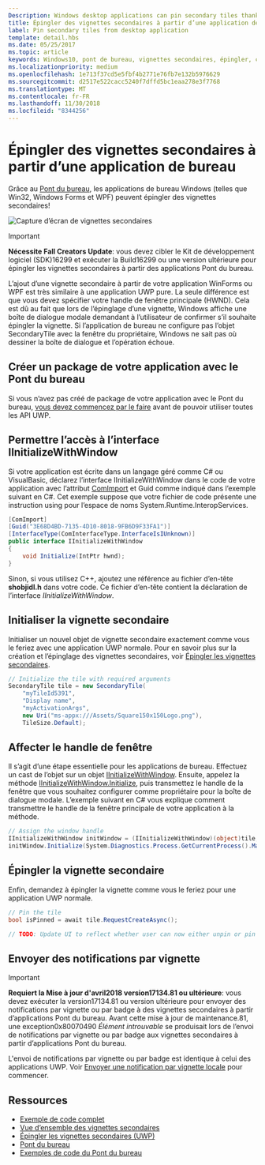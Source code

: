 ```yaml
---
Description: Windows desktop applications can pin secondary tiles thanks to the Desktop Bridge!
title: Épingler des vignettes secondaires à partir d’une application de bureau
label: Pin secondary tiles from desktop application
template: detail.hbs
ms.date: 05/25/2017
ms.topic: article
keywords: Windows10, pont de bureau, vignettes secondaires, épingler, code confidentiel, épinglage, démarrage rapide, exemple de code, exemple, secondarytile, application de bureau, win32, winforms, wpf
ms.localizationpriority: medium
ms.openlocfilehash: 1e713f37cd5e5fbf4b2771e76fb7e132b5976629
ms.sourcegitcommit: d2517e522cacc5240f7dffd5bc1eaa278e3f7768
ms.translationtype: MT
ms.contentlocale: fr-FR
ms.lasthandoff: 11/30/2018
ms.locfileid: "8344256"
---
```

# <a name="pin-secondary-tiles-from-desktop-application"></a>Épingler des vignettes secondaires à partir d’une application de bureau


Grâce au [Pont du bureau](https://developer.microsoft.com/windows/bridges/desktop), les applications de bureau Windows (telles que Win32, Windows Forms et WPF) peuvent épingler des vignettes secondaires!

![Capture d’écran de vignettes secondaires](images/secondarytiles.png)

> [!IMPORTANT]
> **Nécessite Fall Creators Update**: vous devez cibler le Kit de développement logiciel (SDK)16299 et exécuter la Build16299 ou une version ultérieure pour épingler les vignettes secondaires à partir des applications Pont du bureau.

L’ajout d’une vignette secondaire à partir de votre application WinForms ou WPF est très similaire à une application UWP pure. La seule différence est que vous devez spécifier votre handle de fenêtre principale (HWND). Cela est dû au fait que lors de l’épinglage d’une vignette, Windows affiche une boîte de dialogue modale demandant à l’utilisateur de confirmer s’il souhaite épingler la vignette. Si l’application de bureau ne configure pas l’objet SecondaryTile avec la fenêtre du propriétaire, Windows ne sait pas où dessiner la boîte de dialogue et l’opération échoue.


## <a name="package-your-app-with-desktop-bridge"></a>Créer un package de votre application avec le Pont du bureau

Si vous n’avez pas créé de package de votre application avec le Pont du bureau, [vous devez commencez par le faire](https://docs.microsoft.com/windows/uwp/porting/desktop-to-uwp-root) avant de pouvoir utiliser toutes les API UWP.


## <a name="enable-access-to-iinitializewithwindow-interface"></a>Permettre l’accès à l’interface IInitializeWithWindow

Si votre application est écrite dans un langage géré comme C# ou VisualBasic, déclarez l’interface IInitializeWithWindow dans le code de votre application avec l’attribut [ComImport](https://msdn.microsoft.com/library/system.runtime.interopservices.comimportattribute.aspx) et Guid comme indiqué dans l’exemple suivant en C#. Cet exemple suppose que votre fichier de code présente une instruction using pour l’espace de noms System.Runtime.InteropServices.

```csharp
[ComImport]
[Guid("3E68D4BD-7135-4D10-8018-9FB6D9F33FA1")]
[InterfaceType(ComInterfaceType.InterfaceIsIUnknown)]
public interface IInitializeWithWindow
{
    void Initialize(IntPtr hwnd);
}
```

Sinon, si vous utilisez C++, ajoutez une référence au fichier d’en-tête **shobjidl.h** dans votre code. Ce fichier d’en-tête contient la déclaration de l’interface *IInitializeWithWindow*.


## <a name="initialize-the-secondary-tile"></a>Initialiser la vignette secondaire

Initialiser un nouvel objet de vignette secondaire exactement comme vous le feriez avec une application UWP normale. Pour en savoir plus sur la création et l’épinglage des vignettes secondaires, voir [Épingler les vignettes secondaires](secondary-tiles-pinning.md).

```csharp
// Initialize the tile with required arguments
SecondaryTile tile = new SecondaryTile(
    "myTileId5391",
    "Display name",
    "myActivationArgs",
    new Uri("ms-appx:///Assets/Square150x150Logo.png"),
    TileSize.Default);
```


## <a name="assign-the-window-handle"></a>Affecter le handle de fenêtre

Il s’agit d’une étape essentielle pour les applications de bureau. Effectuez un cast de l’objet sur un objet [IInitializeWithWindow](https://msdn.microsoft.com/library/windows/desktop/hh706981.aspx). Ensuite, appelez la méthode [IInitializeWithWindow.Initialize](https://msdn.microsoft.com/library/windows/desktop/hh706982.aspx), puis transmettez le handle de la fenêtre que vous souhaitez configurer comme propriétaire pour la boîte de dialogue modale. L’exemple suivant en C# vous explique comment transmettre le handle de la fenêtre principale de votre application à la méthode.

```csharp
// Assign the window handle
IInitializeWithWindow initWindow = (IInitializeWithWindow)(object)tile;
initWindow.Initialize(System.Diagnostics.Process.GetCurrentProcess().MainWindowHandle);
```


## <a name="pin-the-tile"></a>Épingler la vignette secondaire

Enfin, demandez à épingler la vignette comme vous le feriez pour une application UWP normale.

```csharp
// Pin the tile
bool isPinned = await tile.RequestCreateAsync();

// TODO: Update UI to reflect whether user can now either unpin or pin
```


## <a name="send-tile-notifications"></a>Envoyer des notifications par vignette

> [!IMPORTANT]
> **Requiert la Mise à jour d'avril2018 version17134.81 ou ultérieure**: vous devez exécuter la version17134.81 ou version ultérieure pour envoyer des notifications par vignette ou par badge à des vignettes secondaires à partir d’applications Pont du bureau. Avant cette mise à jour de maintenance.81, une exception0x80070490 *Élément introuvable* se produisait lors de l’envoi de notifications par vignette ou par badge aux vignettes secondaires à partir d’applications Pont du bureau.

L'envoi de notifications par vignette ou par badge est identique à celui des applications UWP. Voir [Envoyer une notification par vignette locale](sending-a-local-tile-notification.md) pour commencer.


## <a name="resources"></a>Ressources

* [Exemple de code complet](https://github.com/Microsoft/DesktopBridgeToUWP-Samples/tree/master/Samples/SecondaryTileSample)
* [Vue d’ensemble des vignettes secondaires](secondary-tiles.md)
* [Épingler les vignettes secondaires (UWP)](secondary-tiles-pinning.md)
* [Pont du bureau](https://developer.microsoft.com/windows/bridges/desktop)
* [Exemples de code du Pont du bureau](https://github.com/Microsoft/DesktopBridgeToUWP-Samples)